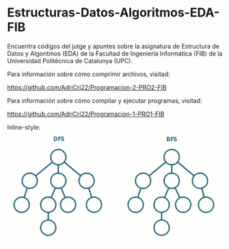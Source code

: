 # Estructuras-Datos-Algoritmos-EDA-FIB
Encuentra códigos del jutge y apuntes sobre la asignatura de Estructura de Datos y Algoritmos (EDA) de la Facultad de Ingeniería Informática (FIB) de la Universidad Politécnica de Catalunya (UPC).

Para información sobre cómo comprimir archivos, visitad:

  https://github.com/AdriCri22/Programacion-2-PRO2-FIB
  
Para información sobre cómo compilar y ejecutar programas, visitad:

  https://github.com/AdriCri22/Programacion-1-PRO1-FIB

Inline-style: 
![alt text](https://github.com/AdriCri22/Estructuras-Datos-Algoritmos-EDA-FIB/blob/main/dfs-vs-bfs.gif "DFS vs BFS")
